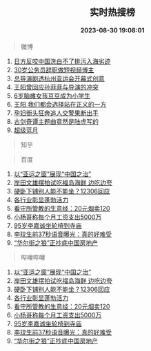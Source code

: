 <div align="center"><h2>实时热搜榜</h2><h4>2023-08-30 19:08:01</h4></div>

> 微博  

1. [日方反咬中国洗白不了排污入海劣迹](https://s.weibo.com/weibo?q=%23%E6%97%A5%E6%96%B9%E5%8F%8D%E5%92%AC%E4%B8%AD%E5%9B%BD%E6%B4%97%E7%99%BD%E4%B8%8D%E4%BA%86%E6%8E%92%E6%B1%A1%E5%85%A5%E6%B5%B7%E5%8A%A3%E8%BF%B9%23&t=31&band_rank=1&Refer=top)<br />
2. [30岁公务员辞职做短视频博主](https://s.weibo.com/weibo?q=%2330%E5%B2%81%E5%85%AC%E5%8A%A1%E5%91%98%E8%BE%9E%E8%81%8C%E5%81%9A%E7%9F%AD%E8%A7%86%E9%A2%91%E5%8D%9A%E4%B8%BB%23&t=31&band_rank=2&Refer=top)<br />
3. [总导演剧透杭州亚运会开幕式创意](https://s.weibo.com/weibo?q=%23%E6%80%BB%E5%AF%BC%E6%BC%94%E5%89%A7%E9%80%8F%E6%9D%AD%E5%B7%9E%E4%BA%9A%E8%BF%90%E4%BC%9A%E5%BC%80%E5%B9%95%E5%BC%8F%E5%88%9B%E6%84%8F%23&t=31&band_rank=3&Refer=top)<br />
4. [王阳曾回应孙菲菲与导演的冲突](https://s.weibo.com/weibo?q=%23%E7%8E%8B%E9%98%B3%E6%9B%BE%E5%9B%9E%E5%BA%94%E5%AD%99%E8%8F%B2%E8%8F%B2%E4%B8%8E%E5%AF%BC%E6%BC%94%E7%9A%84%E5%86%B2%E7%AA%81%23&t=31&band_rank=4&Refer=top)<br />
5. [6岁脑瘫女孩豆豆成为小学生](https://s.weibo.com/weibo?q=%236%E5%B2%81%E8%84%91%E7%98%AB%E5%A5%B3%E5%AD%A9%E8%B1%86%E8%B1%86%E6%88%90%E4%B8%BA%E5%B0%8F%E5%AD%A6%E7%94%9F%23&t=31&band_rank=5&Refer=top)<br />
6. [王阳 我们都会选择站在正义的一方](https://s.weibo.com/weibo?q=%E7%8E%8B%E9%98%B3%20%E6%88%91%E4%BB%AC%E9%83%BD%E4%BC%9A%E9%80%89%E6%8B%A9%E7%AB%99%E5%9C%A8%E6%AD%A3%E4%B9%89%E7%9A%84%E4%B8%80%E6%96%B9&t=31&band_rank=6&Refer=top)<br />
7. [孕妇街头狂奔追人交警果断出手](https://s.weibo.com/weibo?q=%23%E5%AD%95%E5%A6%87%E8%A1%97%E5%A4%B4%E7%8B%82%E5%A5%94%E8%BF%BD%E4%BA%BA%E4%BA%A4%E8%AD%A6%E6%9E%9C%E6%96%AD%E5%87%BA%E6%89%8B%23&t=31&band_rank=7&Refer=top)<br />
8. [古剑奇谭主题曲竟然是陆虎写的](https://s.weibo.com/weibo?q=%E5%8F%A4%E5%89%91%E5%A5%87%E8%B0%AD%E4%B8%BB%E9%A2%98%E6%9B%B2%E7%AB%9F%E7%84%B6%E6%98%AF%E9%99%86%E8%99%8E%E5%86%99%E7%9A%84&t=31&band_rank=8&Refer=top)<br />
9. [超级蓝月](https://s.weibo.com/weibo?q=%23%E8%B6%85%E7%BA%A7%E8%93%9D%E6%9C%88%23&t=31&band_rank=9&Refer=top)<br />

> 知乎  


> 百度  

1. [以“亚运之窗”展现“中国之治”](https://www.baidu.com/s?wd=%E4%BB%A5%E2%80%9C%E4%BA%9A%E8%BF%90%E4%B9%8B%E7%AA%97%E2%80%9D%E5%B1%95%E7%8E%B0%E2%80%9C%E4%B8%AD%E5%9B%BD%E4%B9%8B%E6%B2%BB%E2%80%9D&sa=fyb_news&rsv_dl=fyb_news)<br />
2. [岸田文雄摆拍试吃福岛海鲜 边吃边夸](https://www.baidu.com/s?wd=%E5%B2%B8%E7%94%B0%E6%96%87%E9%9B%84%E6%91%86%E6%8B%8D%E8%AF%95%E5%90%83%E7%A6%8F%E5%B2%9B%E6%B5%B7%E9%B2%9C+%E8%BE%B9%E5%90%83%E8%BE%B9%E5%A4%B8&sa=fyb_news&rsv_dl=fyb_news)<br />
3. [硬卧下铺别人能不能坐？12306回应](https://www.baidu.com/s?wd=%E7%A1%AC%E5%8D%A7%E4%B8%8B%E9%93%BA%E5%88%AB%E4%BA%BA%E8%83%BD%E4%B8%8D%E8%83%BD%E5%9D%90%EF%BC%9F12306%E5%9B%9E%E5%BA%94&sa=fyb_news&rsv_dl=fyb_news)<br />
4. [各行业彰显蓬勃活力](https://www.baidu.com/s?wd=%E5%90%84%E8%A1%8C%E4%B8%9A%E5%BD%B0%E6%98%BE%E8%93%AC%E5%8B%83%E6%B4%BB%E5%8A%9B&sa=fyb_news&rsv_dl=fyb_news)<br />
5. [看守所管教的生意经：20元烟卖120](https://www.baidu.com/s?wd=%E7%9C%8B%E5%AE%88%E6%89%80%E7%AE%A1%E6%95%99%E7%9A%84%E7%94%9F%E6%84%8F%E7%BB%8F%EF%BC%9A20%E5%85%83%E7%83%9F%E5%8D%96120&sa=fyb_news&rsv_dl=fyb_news)<br />
6. [小杨哥称每个月工资支出5000万](https://www.baidu.com/s?wd=%E5%B0%8F%E6%9D%A8%E5%93%A5%E7%A7%B0%E6%AF%8F%E4%B8%AA%E6%9C%88%E5%B7%A5%E8%B5%84%E6%94%AF%E5%87%BA5000%E4%B8%87&sa=fyb_news&rsv_dl=fyb_news)<br />
7. [95岁李嘉诚坐轮椅到寺庙](https://www.baidu.com/s?wd=95%E5%B2%81%E6%9D%8E%E5%98%89%E8%AF%9A%E5%9D%90%E8%BD%AE%E6%A4%85%E5%88%B0%E5%AF%BA%E5%BA%99&sa=fyb_news&rsv_dl=fyb_news)<br />
8. [李玟生前37秒语音曝光：真的好难受](https://www.baidu.com/s?wd=%E6%9D%8E%E7%8E%9F%E7%94%9F%E5%89%8D37%E7%A7%92%E8%AF%AD%E9%9F%B3%E6%9B%9D%E5%85%89%EF%BC%9A%E7%9C%9F%E7%9A%84%E5%A5%BD%E9%9A%BE%E5%8F%97&sa=fyb_news&rsv_dl=fyb_news)<br />
9. [“华尔街之狼”正抄底中国房地产](https://www.baidu.com/s?wd=%E2%80%9C%E5%8D%8E%E5%B0%94%E8%A1%97%E4%B9%8B%E7%8B%BC%E2%80%9D%E6%AD%A3%E6%8A%84%E5%BA%95%E4%B8%AD%E5%9B%BD%E6%88%BF%E5%9C%B0%E4%BA%A7&sa=fyb_news&rsv_dl=fyb_news)<br />

> 哔哩哔哩  

1. [以“亚运之窗”展现“中国之治”](https://www.baidu.com/s?wd=%E4%BB%A5%E2%80%9C%E4%BA%9A%E8%BF%90%E4%B9%8B%E7%AA%97%E2%80%9D%E5%B1%95%E7%8E%B0%E2%80%9C%E4%B8%AD%E5%9B%BD%E4%B9%8B%E6%B2%BB%E2%80%9D&sa=fyb_news&rsv_dl=fyb_news)<br />
2. [岸田文雄摆拍试吃福岛海鲜 边吃边夸](https://www.baidu.com/s?wd=%E5%B2%B8%E7%94%B0%E6%96%87%E9%9B%84%E6%91%86%E6%8B%8D%E8%AF%95%E5%90%83%E7%A6%8F%E5%B2%9B%E6%B5%B7%E9%B2%9C+%E8%BE%B9%E5%90%83%E8%BE%B9%E5%A4%B8&sa=fyb_news&rsv_dl=fyb_news)<br />
3. [硬卧下铺别人能不能坐？12306回应](https://www.baidu.com/s?wd=%E7%A1%AC%E5%8D%A7%E4%B8%8B%E9%93%BA%E5%88%AB%E4%BA%BA%E8%83%BD%E4%B8%8D%E8%83%BD%E5%9D%90%EF%BC%9F12306%E5%9B%9E%E5%BA%94&sa=fyb_news&rsv_dl=fyb_news)<br />
4. [各行业彰显蓬勃活力](https://www.baidu.com/s?wd=%E5%90%84%E8%A1%8C%E4%B8%9A%E5%BD%B0%E6%98%BE%E8%93%AC%E5%8B%83%E6%B4%BB%E5%8A%9B&sa=fyb_news&rsv_dl=fyb_news)<br />
5. [看守所管教的生意经：20元烟卖120](https://www.baidu.com/s?wd=%E7%9C%8B%E5%AE%88%E6%89%80%E7%AE%A1%E6%95%99%E7%9A%84%E7%94%9F%E6%84%8F%E7%BB%8F%EF%BC%9A20%E5%85%83%E7%83%9F%E5%8D%96120&sa=fyb_news&rsv_dl=fyb_news)<br />
6. [小杨哥称每个月工资支出5000万](https://www.baidu.com/s?wd=%E5%B0%8F%E6%9D%A8%E5%93%A5%E7%A7%B0%E6%AF%8F%E4%B8%AA%E6%9C%88%E5%B7%A5%E8%B5%84%E6%94%AF%E5%87%BA5000%E4%B8%87&sa=fyb_news&rsv_dl=fyb_news)<br />
7. [95岁李嘉诚坐轮椅到寺庙](https://www.baidu.com/s?wd=95%E5%B2%81%E6%9D%8E%E5%98%89%E8%AF%9A%E5%9D%90%E8%BD%AE%E6%A4%85%E5%88%B0%E5%AF%BA%E5%BA%99&sa=fyb_news&rsv_dl=fyb_news)<br />
8. [李玟生前37秒语音曝光：真的好难受](https://www.baidu.com/s?wd=%E6%9D%8E%E7%8E%9F%E7%94%9F%E5%89%8D37%E7%A7%92%E8%AF%AD%E9%9F%B3%E6%9B%9D%E5%85%89%EF%BC%9A%E7%9C%9F%E7%9A%84%E5%A5%BD%E9%9A%BE%E5%8F%97&sa=fyb_news&rsv_dl=fyb_news)<br />
9. [“华尔街之狼”正抄底中国房地产](https://www.baidu.com/s?wd=%E2%80%9C%E5%8D%8E%E5%B0%94%E8%A1%97%E4%B9%8B%E7%8B%BC%E2%80%9D%E6%AD%A3%E6%8A%84%E5%BA%95%E4%B8%AD%E5%9B%BD%E6%88%BF%E5%9C%B0%E4%BA%A7&sa=fyb_news&rsv_dl=fyb_news)<br />
